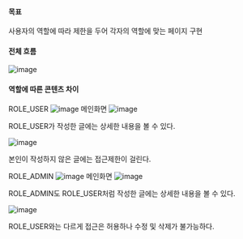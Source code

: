#### 목표
사용자의 역할에 따라 제한을 두어 각자의 역할에 맞는 페이지 구현

#### 전체 흐름
![image](https://github.com/user-attachments/assets/50c32ec9-32ad-4d35-aef9-0a82a4b118b4)


#### 역할에 따른 콘텐츠 차이
ROLE_USER
![image](https://github.com/user-attachments/assets/42102b29-d80c-4289-a157-b4306a3f2cfa)
메인화면
![image](https://github.com/user-attachments/assets/81e37b9c-be6a-479e-9b26-777efd44f9b8)

ROLE_USER가 작성한 글에는 상세한 내용을 볼 수 있다.

![image](https://github.com/user-attachments/assets/bced2ed8-fd50-41de-8a30-4260a12f5c37)

본인이 작성하지 않은 글에는 접근제한이 걸린다.


ROLE_ADMIN
![image](https://github.com/user-attachments/assets/54d4abf5-5ad1-4403-b4b2-6b682b541395)
메인화면
![image](https://github.com/user-attachments/assets/d76739a8-647d-4669-98fd-b38ed50737ac)

ROLE_ADMIN도 ROLE_USER처럼 작성한 글에는 상세한 내용을 볼 수 있다.

![image](https://github.com/user-attachments/assets/0e1fbb96-5464-4cf4-9629-bb54d1498640)

ROLE_USER와는 다르게 접근은 허용하나 수정 및 삭제가 불가능하다.
